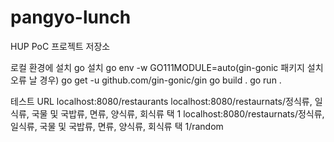 # pangyo-lunch
HUP PoC 프로젝트 저장소

로컬 환경에 설치
go 설치
go env -w GO111MODULE=auto(gin-gonic 패키지 설치 오류 날 경우)
go get -u github.com/gin-gonic/gin
go build .
go run .

테스트 URL
localhost:8080/restaurants
localhost:8080/restaurnats/정식류, 일식류, 국물 및 국밥류, 면류, 양식류, 회식류 택 1
localhost:8080/restaurnats/정식류, 일식류, 국물 및 국밥류, 면류, 양식류, 회식류 택 1/random
